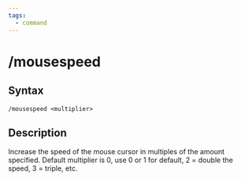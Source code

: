 ```yaml
---
tags:
  - command
---
```


# /mousespeed

## Syntax

<!--cmd-syntax-start-->
```eqcommand
/mousespeed <multiplier>
```
<!--cmd-syntax-end-->

## Description

<!--cmd-desc-start-->
Increase the speed of the mouse cursor in multiples of the amount specified. Default multiplier is 0, use 0 or 1 for default, 2 = double the speed, 3 = triple, etc.
<!--cmd-desc-end-->
